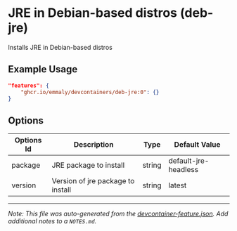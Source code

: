 
# JRE in Debian-based distros (deb-jre)

Installs JRE in Debian-based distros

## Example Usage

```json
"features": {
    "ghcr.io/emmaly/devcontainers/deb-jre:0": {}
}
```

## Options

| Options Id | Description | Type | Default Value |
|-----|-----|-----|-----|
| package | JRE package to install | string | default-jre-headless |
| version | Version of jre package to install | string | latest |



---

_Note: This file was auto-generated from the [devcontainer-feature.json](https://github.com/emmaly/devcontainers/blob/main/features/deb-jre/devcontainer-feature.json).  Add additional notes to a `NOTES.md`._
